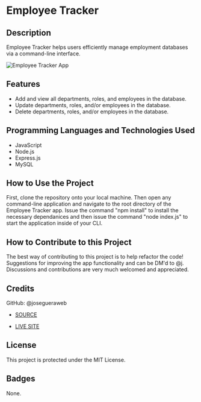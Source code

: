 # Employee Tracker

## Description

Employee Tracker helps users efficiently manage employment databases via a command-line interface.

![Employee Tracker App]()

## Features

- Add and view all departments, roles, and employees in the database.
- Update departments, roles, and/or employees in the database.
- Delete departments, roles, and/or employees in the database.

## Programming Languages and Technologies Used

- JavaScript
- Node.js
- Express.js
- MySQL

## How to Use the Project

First, clone the repository onto your local machine. Then open any command-line application and navigate to the root directory of the Employee Tracker app. Issue the command "npm install" to install the necessary dependanices and then issue the command "node index.js" to start the application inside of your CLI. 

## How to Contribute to this Project
The best way of contributing to this project is to help refactor the code! Suggestions for improving the app functionality and can be DM'd to @j. Discussions and contributions are very much welcomed and appreciated. 

## Credits
GitHub: @josegueraweb

- [SOURCE]()

- [LIVE SITE]()

## License
This project is protected under the MIT License.

## Badges
None.

